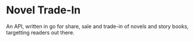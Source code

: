 # Novel Trade-In

An API, written in go for share, sale and trade-in of novels and story books, targetting readers out there.

